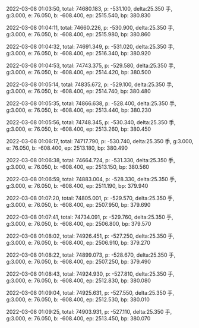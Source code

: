 2022-03-08 01:03:50, total: 74680.183, p: -531.100, delta:25.350 手, g:3.000, e: 76.050, b: -608.400, ep: 2515.540, bp: 380.830

2022-03-08 01:04:11, total: 74660.226, p: -530.900, delta:25.350 手, g:3.000, e: 76.050, b: -608.400, ep: 2515.980, bp: 380.860

2022-03-08 01:04:32, total: 74691.349, p: -531.020, delta:25.350 手, g:3.000, e: 76.050, b: -608.400, ep: 2516.340, bp: 380.920

2022-03-08 01:04:53, total: 74743.375, p: -529.580, delta:25.350 手, g:3.000, e: 76.050, b: -608.400, ep: 2514.420, bp: 380.500

2022-03-08 01:05:14, total: 74835.672, p: -529.100, delta:25.350 手, g:3.000, e: 76.050, b: -608.400, ep: 2514.740, bp: 380.480

2022-03-08 01:05:35, total: 74866.638, p: -528.400, delta:25.350 手, g:3.000, e: 76.050, b: -608.400, ep: 2513.440, bp: 380.230

2022-03-08 01:05:56, total: 74748.345, p: -530.340, delta:25.350 手, g:3.000, e: 76.050, b: -608.400, ep: 2513.260, bp: 380.450

2022-03-08 01:06:17, total: 74717.790, p: -530.740, delta:25.350 手, g:3.000, e: 76.050, b: -608.400, ep: 2513.180, bp: 380.490

2022-03-08 01:06:38, total: 74664.724, p: -531.330, delta:25.350 手, g:3.000, e: 76.050, b: -608.400, ep: 2513.150, bp: 380.560

2022-03-08 01:06:59, total: 74883.004, p: -528.330, delta:25.350 手, g:3.000, e: 76.050, b: -608.400, ep: 2511.190, bp: 379.940

2022-03-08 01:07:20, total: 74805.001, p: -529.570, delta:25.350 手, g:3.000, e: 76.050, b: -608.400, ep: 2507.950, bp: 379.690

2022-03-08 01:07:41, total: 74734.091, p: -529.760, delta:25.350 手, g:3.000, e: 76.050, b: -608.400, ep: 2506.800, bp: 379.570

2022-03-08 01:08:02, total: 74926.451, p: -527.250, delta:25.350 手, g:3.000, e: 76.050, b: -608.400, ep: 2506.910, bp: 379.270

2022-03-08 01:08:22, total: 74899.073, p: -528.670, delta:25.350 手, g:3.000, e: 76.050, b: -608.400, ep: 2507.250, bp: 379.490

2022-03-08 01:08:43, total: 74924.930, p: -527.810, delta:25.350 手, g:3.000, e: 76.050, b: -608.400, ep: 2512.830, bp: 380.080

2022-03-08 01:09:04, total: 74925.631, p: -527.550, delta:25.350 手, g:3.000, e: 76.050, b: -608.400, ep: 2512.530, bp: 380.010

2022-03-08 01:09:25, total: 74903.931, p: -527.110, delta:25.350 手, g:3.000, e: 76.050, b: -608.400, ep: 2513.450, bp: 380.070